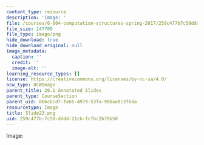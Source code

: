 ```yaml
---
content_type: resource
description: 'Image: '
file: /courses/6-004-computation-structures-spring-2017/259c477b7c50dddd21cbfcfbc2b79b50_Slide23.png
file_size: 147709
file_type: image/png
hide_download: true
hide_download_original: null
image_metadata:
  caption: ''
  credit: ''
  image-alt: ''
learning_resource_types: []
license: https://creativecommons.org/licenses/by-nc-sa/4.0/
ocw_type: OCWImage
parent_title: 20.1 Annotated Slides
parent_type: CourseSection
parent_uid: 866cbcd7-fe65-4979-53fa-90baa0c3f6da
resourcetype: Image
title: Slide23.png
uid: 259c477b-7c50-dddd-21cb-fcfbc2b79b50
---
```

Image: 